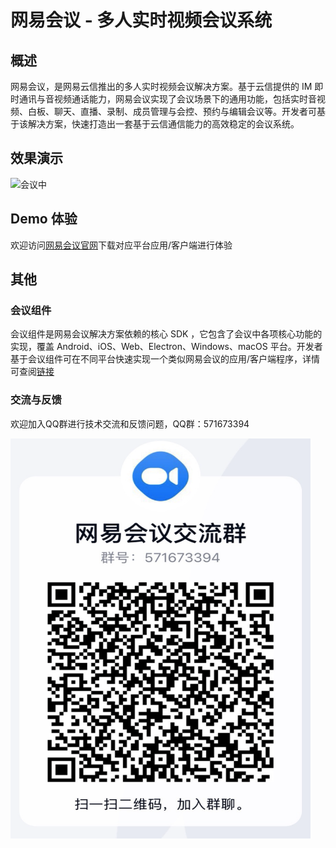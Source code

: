 # 网易会议 - 多人实时视频会议系统

## 概述

网易会议，是网易云信推出的多人实时视频会议解决方案。基于云信提供的 IM 即时通讯与音视频通话能力，网易会议实现了会议场景下的通用功能，包括实时音视频、白板、聊天、直播、录制、成员管理与会控、预约与编辑会议等。开发者可基于该解决方案，快速打造出一套基于云信通信能力的高效稳定的会议系统。

## 效果演示

![会议中](./images/inmeeting.gif)

## Demo 体验

欢迎访问[网易会议官网](https://meeting.163.com/)下载对应平台应用/客户端进行体验

## 其他

### 会议组件

会议组件是网易会议解决方案依赖的核心 SDK ，它包含了会议中各项核心功能的实现，覆盖 Android、iOS、Web、Electron、Windows、macOS 平台。开发者基于会议组件可在不同平台快速实现一个类似网易会议的应用/客户端程序，详情可查阅[链接](https://github.com/netease-kit/NEMeeting)

### 交流与反馈

欢迎加入QQ群进行技术交流和反馈问题，QQ群：571673394

<img src="./images/qq-team.png" width="480px" height="640px"/>
